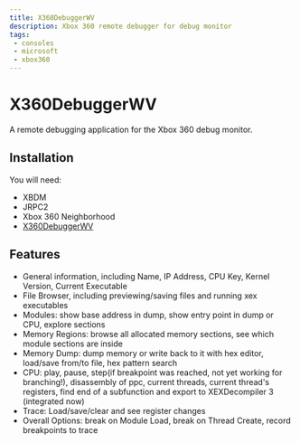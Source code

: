 ```yaml
---
title: X360DebuggerWV
description: Xbox 360 remote debugger for debug monitor
tags:
 - consoles
 - microsoft
 - xbox360
---
```


# X360DebuggerWV

A remote debugging application for the Xbox 360 debug monitor.

## Installation

You will need:

- XBDM
- JRPC2
- Xbox 360 Neighborhood
- [X360DebuggerWV](https://github.com/zeroKilo/X360DebuggerWV)

## Features

- General information, including Name, IP Address, CPU Key, Kernel Version, Current Executable
- File Browser, including previewing/saving files and running xex executables
- Modules: show base address in dump, show entry point in dump or CPU, explore sections
- Memory Regions: browse all allocated memory sections, see which module sections are inside
- Memory Dump: dump memory or write back to it with hex editor, load/save from/to file, hex pattern search
- CPU: play, pause, step(if breakpoint was reached, not yet working for branching!), disassembly of ppc, current threads, current thread's  registers, find end of a subfunction and export to XEXDecompiler 3  (integrated now)
- Trace: Load/save/clear and see register changes
- Overall Options: break on Module Load, break on Thread Create, record breakpoints to trace
